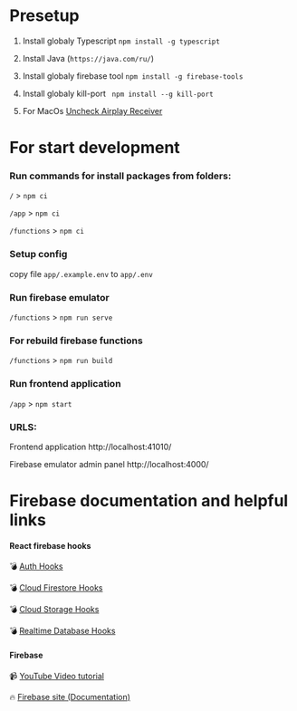 # Presetup

1. Install globaly Typescript `npm install -g typescript`

2. Install Java (`https://java.com/ru/`)

3. Install globaly firebase tool `npm install -g firebase-tools`

4. Install globaly kill-port ` npm install --g kill-port`

5. For MacOs [Uncheck Airplay Receiver](https://medium.com/pythonistas/port-5000-already-in-use-macos-monterey-issue-d86b02edd36c)

# For start development

### Run commands for install packages from folders:

`/` > `npm ci`

`/app` > `npm ci`

`/functions` > `npm ci`

### Setup config

copy file `app/.example.env` to `app/.env`

### Run firebase emulator

`/functions` > `npm run serve`

### For rebuild firebase functions

`/functions` > `npm run build`

### Run frontend application

`/app` > `npm start`

### URLS:

Frontend application
http://localhost:41010/

Firebase emulator admin panel
http://localhost:4000/

# Firebase documentation and helpful links

#### React firebase hooks

💣 [Auth Hooks](https://github.com/CSFrequency/react-firebase-hooks/tree/v4.0.2/auth)

💣 [Cloud Firestore Hooks](https://github.com/CSFrequency/react-firebase-hooks/tree/v4.0.2#:~:text=Cloud%20Firestore%20Hooks)

💣 [Cloud Storage Hooks](https://github.com/CSFrequency/react-firebase-hooks/tree/v4.0.2#:~:text=Cloud%20Firestore%20Hooks-,Cloud%20Storage%20Hooks,-Realtime%20Database%20Hooks)

💣 [Realtime Database Hooks](https://github.com/CSFrequency/react-firebase-hooks/tree/v4.0.2#:~:text=Realtime%20Database%20Hooks)

#### Firebase

📹 [YouTube Video tutorial](https://www.youtube.com/watch?v=9zdvmgGsww0&list=PL4cUxeGkcC9jERUGvbudErNCeSZHWUVlb)

🔥 [Firebase site (Documentation)](https://firebase.google.com/)
